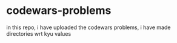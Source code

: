 # codewars-problems
in this repo, i have uploaded the codewars problems, i have made directories wrt kyu values
